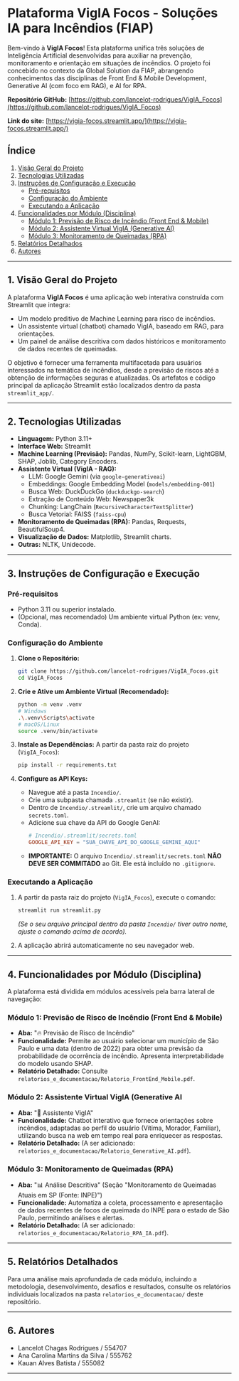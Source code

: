 # Plataforma VigIA Focos - Soluções IA para Incêndios (FIAP)

Bem-vindo à **VigIA Focos**! Esta plataforma unifica três soluções de Inteligência Artificial desenvolvidas para auxiliar na prevenção, monitoramento e orientação em situações de incêndios. O projeto foi concebido no contexto da Global Solution da FIAP, abrangendo conhecimentos das disciplinas de Front End & Mobile Development, Generative AI (com foco em RAG), e AI for RPA.

**Repositório GitHub:** [https://github.com/lancelot-rodrigues/VigIA_Focos](https://github.com/lancelot-rodrigues/VigIA_Focos)

**Link do site:** [https://vigia-focos.streamlit.app/](https://vigia-focos.streamlit.app/)

## Índice

1.  [Visão Geral do Projeto](#visão-geral-do-projeto)
2.  [Tecnologias Utilizadas](#tecnologias-utilizadas)
3.  [Instruções de Configuração e Execução](#instruções-de-configuração-e-execução)
    *   [Pré-requisitos](#pré-requisitos)
    *   [Configuração do Ambiente](#configuração-do-ambiente)
    *   [Executando a Aplicação](#executando-a-aplicação)
4.  [Funcionalidades por Módulo (Disciplina)](#funcionalidades-por-módulo-disciplina)
    *   [Módulo 1: Previsão de Risco de Incêndio (Front End & Mobile)](#módulo-1-previsão-de-risco-de-incêndio-front-end--mobile)
    *   [Módulo 2: Assistente Virtual VigIA (Generative AI)](#módulo-2-assistente-virtual-vigia-generative-ai)
    *   [Módulo 3: Monitoramento de Queimadas (RPA)](#módulo-3-monitoramento-de-queimadas-rpa)
5.  [Relatórios Detalhados](#relatórios-detalhados)
6.  [Autores](#autores)

---

## 1. Visão Geral do Projeto

A plataforma **VigIA Focos** é uma aplicação web interativa construída com Streamlit que integra:
*   Um modelo preditivo de Machine Learning para risco de incêndios.
*   Un assistente virtual (chatbot) chamado VigIA, baseado em RAG, para orientações.
*   Um painel de análise descritiva com dados históricos e monitoramento de dados recentes de queimadas.

O objetivo é fornecer uma ferramenta multifacetada para usuários interessados na temática de incêndios, desde a previsão de riscos até a obtenção de informações seguras e atualizadas. Os artefatos e código principal da aplicação Streamlit estão localizados dentro da pasta `streamlit_app/`.

---

## 2. Tecnologias Utilizadas

*   **Linguagem:** Python 3.11+
*   **Interface Web:** Streamlit
*   **Machine Learning (Previsão):** Pandas, NumPy, Scikit-learn, LightGBM, SHAP, Joblib, Category Encoders.
*   **Assistente Virtual (VigIA - RAG):**
    *   LLM: Google Gemini (via `google-generativeai`)
    *   Embeddings: Google Embedding Model (`models/embedding-001`)
    *   Busca Web: DuckDuckGo (`duckduckgo-search`)
    *   Extração de Conteúdo Web: Newspaper3k
    *   Chunking: LangChain (`RecursiveCharacterTextSplitter`)
    *   Busca Vetorial: FAISS (`faiss-cpu`)
*   **Monitoramento de Queimadas (RPA):** Pandas, Requests, BeautifulSoup4.
*   **Visualização de Dados:** Matplotlib, Streamlit charts.
*   **Outras:** NLTK, Unidecode.

---

## 3. Instruções de Configuração e Execução

### Pré-requisitos

*   Python 3.11 ou superior instalado.
*   (Opcional, mas recomendado) Um ambiente virtual Python (ex: venv, Conda).

### Configuração do Ambiente

1.  **Clone o Repositório:**
    ```bash
    git clone https://github.com/lancelot-rodrigues/VigIA_Focos.git
    cd VigIA_Focos
    ```

2.  **Crie e Ative um Ambiente Virtual (Recomendado):**
    ```bash
    python -m venv .venv
    # Windows
    .\.venv\Scripts\activate
    # macOS/Linux
    source .venv/bin/activate
    ```

3.  **Instale as Dependências:**
    A partir da pasta raiz do projeto (`VigIA_Focos`):
    ```bash
    pip install -r requirements.txt
    ```

4.  **Configure as API Keys:**
    *   Navegue até a pasta `Incendio/`.
    *   Crie uma subpasta chamada `.streamlit` (se não existir).
    *   Dentro de `Incendio/.streamlit/`, crie um arquivo chamado `secrets.toml`.
    *   Adicione sua chave da API do Google GenAI:
        ```toml
        # Incendio/.streamlit/secrets.toml
        GOOGLE_API_KEY = "SUA_CHAVE_API_DO_GOOGLE_GEMINI_AQUI"
        ```
    *   **IMPORTANTE:** O arquivo `Incendio/.streamlit/secrets.toml` **NÃO DEVE SER COMMITADO** ao Git. Ele está incluído no `.gitignore`.

### Executando a Aplicação

1.  A partir da pasta raiz do projeto (`VigIA_Focos`), execute o comando:
    ```bash
    streamlit run streamlit.py 
    ```
    *(Se o seu arquivo principal dentro da pasta `Incendio/` tiver outro nome, ajuste o comando acima de acordo).*

2.  A aplicação abrirá automaticamente no seu navegador web.

---

## 4. Funcionalidades por Módulo (Disciplina)

A plataforma está dividida em módulos acessíveis pela barra lateral de navegação:

### Módulo 1: Previsão de Risco de Incêndio (Front End & Mobile)

*   **Aba:** "🔥 Previsão de Risco de Incêndio"
*   **Funcionalidade:** Permite ao usuário selecionar um município de São Paulo e uma data (dentro de 2022) para obter uma previsão da probabilidade de ocorrência de incêndio. Apresenta interpretabilidade do modelo usando SHAP.
*   **Relatório Detalhado:** Consulte `relatorios_e_documentacao/Relatorio_FrontEnd_Mobile.pdf`.

### Módulo 2: Assistente Virtual VigIA (Generative AI

*   **Aba:** "💬 Assistente VigIA"
*   **Funcionalidade:** Chatbot interativo que fornece orientações sobre incêndios, adaptadas ao perfil do usuário (Vítima, Morador, Familiar), utilizando busca na web em tempo real para enriquecer as respostas.
*   **Relatório Detalhado:** (A ser adicionado: `relatorios_e_documentacao/Relatorio_Generative_AI.pdf`).

### Módulo 3: Monitoramento de Queimadas (RPA)

*   **Aba:** "📊 Análise Descritiva" (Seção "Monitoramento de Queimadas Atuais em SP (Fonte: INPE)")
*   **Funcionalidade:** Automatiza a coleta, processamento e apresentação de dados recentes de focos de queimada do INPE para o estado de São Paulo, permitindo análises e alertas.
*   **Relatório Detalhado:** (A ser adicionado: `relatorios_e_documentacao/Relatorio_RPA_IA.pdf`).

---

## 5. Relatórios Detalhados

Para uma análise mais aprofundada de cada módulo, incluindo a metodologia, desenvolvimento, desafios e resultados, consulte os relatórios individuais localizados na pasta `relatorios_e_documentacao/` deste repositório.

---

## 6. Autores

*   Lancelot Chagas Rodrigues / 554707
*   Ana Carolina Martins da Silva / 555762
*   Kauan Alves Batista / 555082


---
